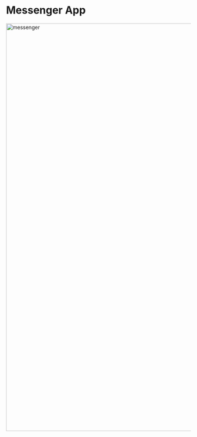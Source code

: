 # Messenger App
<img width="1109" alt="messenger" src="https://github.com/makih2003/messenger/assets/139406942/29fc17ab-90f9-49db-b7b6-c25089b8d895">
